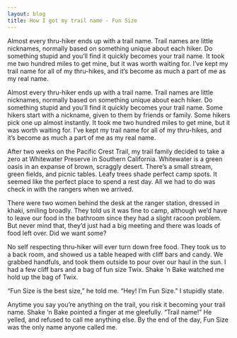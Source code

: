 ```yaml
---
layout: blog
title: How I got my trail name - Fun Size
---
```


Almost every thru-hiker ends up with a trail name. Trail names are little nicknames, normally based on something unique about each hiker. Do something stupid and you’ll find it quickly becomes your trail name. It took me two hundred miles to get mine, but it was worth waiting for. I’ve kept my trail name for all of my thru-hikes, and it’s become as much a part of me as my real name.

Almost every thru-hiker ends up with a trail name. Trail names are little nicknames, normally based on something unique about each hiker. Do something stupid and you’ll find it quickly becomes your trail name. Some hikers start with a nickname, given to them by friends or family. Some hikers pick one up almost instantly. It took me two hundred miles to get mine, but it was worth waiting for. I’ve kept my trail name for all of my thru-hikes, and it’s become as much a part of me as my real name.

After two weeks on the Pacific Crest Trail, my trail family decided to take a zero at Whitewater Preserve in Southern California. Whitewater is a green oasis in an expanse of brown, scraggly desert. There’s a small stream, green fields, and picnic tables. Leafy trees shade perfect camp spots. It seemed like the perfect place to spend a rest day. All we had to do was check in with the rangers when we arrived.

There were two women behind the desk at the ranger station, dressed in khaki, smiling broadly. They told us it was fine to camp, although we’d have to leave our food in the bathroom since they had a slight racoon problem. But never mind that, they’d just had a big meeting and there was loads of food left over. Did we want some?

No self respecting thru-hiker will ever turn down free food. They took us to a back room, and showed us a table heaped with cliff bars and candy. We grabbed handfuls, and took them outside to pour over our haul in the sun. I had a few cliff bars and a bag of fun size Twix. Shake ‘n Bake watched me hold up the bag of Twix.

“Fun Size is the best size,” he told me.
“Hey! I’m Fun Size.” I stupidly state.

Anytime you say you’re anything on the trail, you risk it becoming your trail name. Shake ‘n Bake pointed a finger at me gleefully. “Trail name!” He yelled, and refused to call me anything else. By the end of the day, Fun Size was the only name anyone called me.

